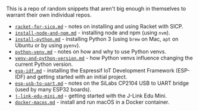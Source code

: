This is a repo of random snippets that aren't big enough in themselves to warrant their own individual repos.

* [`racket-for-sicp.md`](racket-for-sicp.md) - notes on installing and using Racket with SICP.
* [`install-node-and-npm.md`](install-node-and-npm.md) - installing node and npm (using `nvm`).
* [`install-python.md`](install-python.md) - installing Python 3 (using `brew` on Mac, `apt` on Ubuntu or by using `pyenv`).
* [`python-venv.md`](python-venv.md) - notes on how and why to use Python venvs.
* [`venv-and-python-version.md`](venv-and-python-version.md) - how Python venvs influence changing the current Python version.
* [`esp-idf.md`](esp-idf.md) - installing the Espressif IoT Development Framework (ESP-IDF) and getting started with an initial project.
* [`esp-usb-to-uart.md`](esp-usb-to-uart.md) - notes on the SiLabs CP2104 USB to UART bridge (used by many ESP32 boards).
* [`j-link-edu-mini.md`](j-link-edu-mini.md) - getting started with the J-Link Edu Mini.
* [`docker-macos.md`](docker-macos.md) - install and run macOS in a Docker container.
